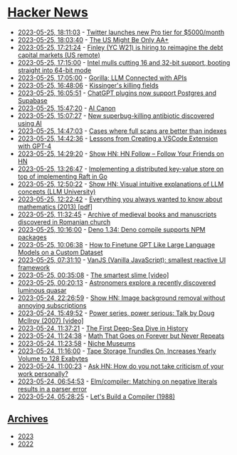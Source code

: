 # [Hacker News](https://kherrick.github.io/hacker-news/)

* [2023-05-25, 18:11:03](https://news.ycombinator.com/item?id=36074031) - [Twitter launches new Pro tier for $5000&#x2F;month](https://developer.twitter.com/en)
* [2023-05-25, 18:03:40](https://news.ycombinator.com/item?id=36073957) - [The US Might Be Only AA+](https://www.bloomberg.com/opinion/articles/2023-05-25/the-us-might-be-only-aa)
* [2023-05-25, 17:21:24](https://news.ycombinator.com/item?id=36073467) - [Finley (YC W21) is hiring to reimagine the debt capital markets (US remote)](https://www.finleycms.com/careers/)
* [2023-05-25, 17:15:00](https://news.ycombinator.com/item?id=36073379) - [Intel mulls cutting 16 and 32-bit support, booting straight into 64-bit mode](https://www.theregister.com/2023/05/25/intel_proposes_dropping_16_bit_mode/)
* [2023-05-25, 17:05:00](https://news.ycombinator.com/item?id=36073241) - [Gorilla: LLM Connected with APIs](https://gorilla.cs.berkeley.edu/)
* [2023-05-25, 16:48:06](https://news.ycombinator.com/item?id=36073020) - [Kissinger&#x27;s killing fields](https://theintercept.com/series/henry-kissinger-killing-fields/)
* [2023-05-25, 16:05:51](https://news.ycombinator.com/item?id=36072524) - [ChatGPT plugins now support Postgres and Supabase](https://supabase.com/blog/chatgpt-plugins-support-postgres)
* [2023-05-25, 15:47:20](https://news.ycombinator.com/item?id=36072268) - [AI Canon](https://a16z.com/2023/05/25/ai-canon/)
* [2023-05-25, 15:07:27](https://news.ycombinator.com/item?id=36071675) - [New superbug-killing antibiotic discovered using AI](https://www.bbc.com/news/health-65709834)
* [2023-05-25, 14:47:03](https://news.ycombinator.com/item?id=36071397) - [Cases where full scans are better than indexes](https://www.jefftk.com/p/you-dont-always-need-indexes)
* [2023-05-25, 14:42:36](https://news.ycombinator.com/item?id=36071342) - [Lessons from Creating a VSCode Extension with GPT-4](https://bit.kevinslin.com/p/leveraging-gpt-4-to-automate-the)
* [2023-05-25, 14:29:20](https://news.ycombinator.com/item?id=36071183) - [Show HN: HN Follow – Follow Your Friends on HN](https://www.val.town/v/rodrigotello.hnFollow)
* [2023-05-25, 13:26:47](https://news.ycombinator.com/item?id=36070426) - [Implementing a distributed key-value store on top of implementing Raft in Go](https://notes.eatonphil.com/2023-05-25-raft.html)
* [2023-05-25, 12:50:22](https://news.ycombinator.com/item?id=36070090) - [Show HN: Visual intuitive explanations of LLM concepts (LLM University)](https://news.ycombinator.com/item?id=36070090)
* [2023-05-25, 12:22:42](https://news.ycombinator.com/item?id=36069847) - [Everything you always wanted to know about mathematics (2013) [pdf]](https://www.math.cmu.edu/~jmackey/151_128/bws_book.pdf)
* [2023-05-25, 11:32:45](https://news.ycombinator.com/item?id=36069393) - [Archive of medieval books and manuscripts discovered in Romanian church](https://www.medievalists.net/2022/09/medieval-books-manuscripts-discovered-romania/)
* [2023-05-25, 10:16:00](https://news.ycombinator.com/item?id=36068896) - [Deno 1.34: Deno compile supports NPM packages](https://deno.com/blog/v1.34)
* [2023-05-25, 10:06:38](https://news.ycombinator.com/item?id=36068850) - [How to Finetune GPT Like Large Language Models on a Custom Dataset](https://lightning.ai/pages/blog/how-to-finetune-gpt-like-large-language-models-on-a-custom-dataset/)
* [2023-05-25, 07:31:10](https://news.ycombinator.com/item?id=36067983) - [VanJS (Vanilla JavaScript): smallest reactive UI framework](https://github.com/vanjs-org/van)
* [2023-05-25, 00:35:08](https://news.ycombinator.com/item?id=36065802) - [The smartest slime [video]](https://www.youtube.com/watch?v=k_GTIL7AECQ)
* [2023-05-25, 00:20:13](https://news.ycombinator.com/item?id=36065693) - [Astronomers explore a recently discovered luminous quasar](https://phys.org/news/2023-05-astronomers-explore-luminous-quasar.html)
* [2023-05-24, 22:26:59](https://news.ycombinator.com/item?id=36064639) - [Show HN: Image background removal without annoying subscriptions](https://pixian.ai/remove-image-backgrounds)
* [2023-05-24, 15:49:52](https://news.ycombinator.com/item?id=36059774) - [Power series, power serious: Talk by Doug McIlroy (2007) [video]](https://www.microsoft.com/en-us/research/video/power-series-power-serious/)
* [2023-05-24, 11:37:21](https://news.ycombinator.com/item?id=36056589) - [The First Deep-Sea Dive in History](https://www.smithsonianmag.com/science-nature/inside-the-first-deep-sea-dive-in-history-180982128/)
* [2023-05-24, 11:24:38](https://news.ycombinator.com/item?id=36056488) - [Math That Goes on Forever but Never Repeats](https://www.quantamagazine.org/math-that-goes-on-forever-but-never-repeats-20230523/)
* [2023-05-24, 11:23:58](https://news.ycombinator.com/item?id=36056480) - [Niche Museums](https://www.niche-museums.com)
* [2023-05-24, 11:16:00](https://news.ycombinator.com/item?id=36056408) - [Tape Storage Trundles On, Increases Yearly Volume to 128 Exabytes](https://www.tomshardware.com/news/tape-storage-trundles-on-increases-yearly-volume-to-128-exabytes)
* [2023-05-24, 11:00:23](https://news.ycombinator.com/item?id=36056299) - [Ask HN: How do you not take criticism of your work personally?](https://news.ycombinator.com/item?id=36056299)
* [2023-05-24, 06:54:53](https://news.ycombinator.com/item?id=36054918) - [Elm&#x2F;compiler: Matching on negative literals results in a parser error](https://github.com/elm/compiler/issues/1773)
* [2023-05-24, 05:28:25](https://news.ycombinator.com/item?id=36054416) - [Let&#x27;s Build a Compiler (1988)](https://xmonader.github.io/letsbuildacompiler-pretty/tutor01_introduction.html)

## [Archives](archives/index.md)

* [2023](archives/2023/index.md)
* [2022](archives/2022/index.md)
